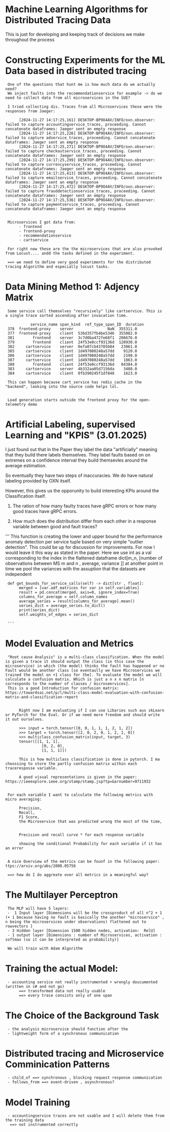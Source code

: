 # Machine Learning Algorithms for Distributed Tracing Data

This is just for developing and keeping track of decisions we make throughout the process

# Constructing Experiments for the ML Data based in distributed tracing

     One of the questions that hunt me is how much data do we actually need?
     We inject faults into the recommendationservice for example -> do we need to collect data from all microservices in the SUE?

     I tried collecting dis. Traces from all Microservices these were the responses from Jaeger:

          [2024-11-27 14:17:25,161] DESKTOP-BP9O4AV/INFO/oxn.observer: failed to capture accountingservice_traces, proceeding. Cannot concatenate dataframes: Jaeger sent an empty response
          [2024-11-27 14:17:25,226] DESKTOP-BP9O4AV/INFO/oxn.observer: failed to capture adservice_traces, proceeding. Cannot concatenate dataframes: Jaeger sent an empty response
          [2024-11-27 14:17:25,271] DESKTOP-BP9O4AV/INFO/oxn.observer: failed to capture checkoutservice_traces, proceeding. Cannot concatenate dataframes: Jaeger sent an empty response
          [2024-11-27 14:17:25,299] DESKTOP-BP9O4AV/INFO/oxn.observer: failed to capture currencyservice_traces, proceeding. Cannot concatenate dataframes: Jaeger sent an empty response
          [2024-11-27 14:17:25,413] DESKTOP-BP9O4AV/INFO/oxn.observer: failed to capture emailservice_traces, proceeding. Cannot concatenate dataframes: Jaeger sent an empty response
          [2024-11-27 14:17:25,472] DESKTOP-BP9O4AV/INFO/oxn.observer: failed to capture frauddetectionservice_traces, proceeding. Cannot concatenate dataframes: Jaeger sent an empty response
          [2024-11-27 14:17:25,536] DESKTOP-BP9O4AV/INFO/oxn.observer: failed to capture paymentservice_traces, proceeding. Cannot concatenate dataframes: Jaeger sent an empty response

     
     Microservices I got data from:
          - frontend
          - frontend-proxy
          - recommendationservice
          - cartservice
     
     For right now these are the the microservices that are also provoked from Locust.... andd the tasks defined in the experiment.

     ==> we need to define very good experiments for the distributed tracing Algorithm and especially locust tasks.

# Data Mining Method 1: Adjency Matrix

     Some service call themselves "recursively" like cartservice. This is a single trace sorted ascending after invacation time.

               service_name span_kind  ref_type_span_ID  duration
     378  frontend-proxy    server               NaN  355311.0
     377  frontend-proxy    client  536d357fb4be5346  355082.0
     381        frontend    server  3c7d0ba472fe68f1  206676.0
     379        frontend    client  24f53e0ccf93136d  120930.0
     382     cartservice    server  0efa07cb43785b04   23861.0
     385     cartservice    client  1d497080248a57dd    9120.0
     386     cartservice    client  1d497080248a57dd    2198.0
     387     cartservice    client  1d497080248a57dd    1863.0
     380        frontend    client  24f53e0ccf93136d   84384.0
     383     cartservice    server  4b332aa05d7156da    3488.0
     384     cartservice    client  0fb390245f1df848    1623.0

     This can happen because cart_service has redis_cache in the "backend", looking into the source code helps lol.


     Load generation starts outside the frontend proxy for the open-telemetry demo


# Artificial Labeling, supervised Learning and "KPIS" (3.01.2025)

I just found out that in the Paper they label the data "artificially" meaning that they build there labels themselves. They label faults based on on extremes on a confidence interval they build themsevles around the average estimation.

So eventually they have two steps of inaccuracies. We do have natural labeling provided by OXN itself.

However, this gives us the opporunity to build interesting KPIs around the Classification itself. 

1. The ration of how many faulty traces have gRPC errors or how many good traces have gRPC errors.

2. How much does the distribution differ from each other in a response variable between good and fault traces?

'''
     This function is creating the lower and upper bound for the performance anomaly detection per service tuple
     based on very simple "outlier detection". This could be up for discussion for improvements. For now I would leave it this way as stated in the paper.
     Here we use int as a val corresponding to the index in the flattened dataframe
     dict[m_n, [number of observations between MS m and n , average, variance ]]
     at another point in time we pool the variances with the assuption that the datasets are independent
 
     def get_bounds_for_service_calls(self) -> dict[str , float]:
          merged = [var.adf_matrices for var in self.variables]
          result = pd.concat(merged, axis=0, ignore_index=True)
          columns_for_average = self.column_names
          average_series = result[columns_for_average].mean()
          series_dict = average_series.to_dict()
          print(series_dict)
          self.weights_of_edges = series_dict

     '''


# Model Evaluation and Metrics

     "Root cause Analysis" is a multi-class classification. When the model is given a trace it should output the class (in this case the microservice) in which (the model) thinks the fault has happened or no Fault would be another class [so eventaully we have Microservices we trained the model on +1 class for the]. To evaluate the model we will calculate a confusion matrix. Which is just a n x n matrix [n corresponds to the number of classes / microseervices].
     This is a good Introduction for confusion matrix: https://towardsai.net/p/l/multi-class-model-evaluation-with-confusion-matrix-and-classification-report


          Right now I am evaluating if I can use Libaries such aus skLearn or PyTorch for the Eval. Or if we need more freedom and should write it out ourselves. 

          >>> input = torch.tensor([0, 0, 1, 1, 1, 2, 1, 2])
          >>> target = torch.tensor([2, 0, 2, 0, 1, 2, 1, 0])
          >>> multiclass_confusion_matrix(input, target, 3)
          tensor([[1, 1, 1],
                    [0, 2, 0],
                    [1, 1, 1]])
     
          This is how multiclass classification is done in pytorch. I ma choossing to store the partly confusion matrix within each traceresposse variable. 

          A good visual representations is given in the paper: https://ieeexplore.ieee.org/stamp/stamp.jsp?tp=&arnumber=9711932


     For each variable I want to calculate the following metrics with micro averaging:

          Precision,
          Recall,
          F1 Score,
          the Microservice that was predicted wrong the most of the time,


          Precision and recall curve * for each response variable

          showing the conditional Probability for each variable if it has an error


     A nice Overview of the metrics can be founf in the following paper: ttps://arxiv.org/abs/2008.05756

     ==> how do I do aggreate over all metrics in a meaningful way?

# The Multilayer Perceptron

     The MLP will have 5 layers:
     -  1 Input layer [Dimensions will be the crossproduct of all n^2 + 1 (+ 1 because having no fault is basically the another "microservice" , n being the microservices under observations) flattened out to rowvectors ]
     - 3 Hidden layer [Dimension 1500 hidden nodes, activation:  RelU]
     - 1 output layer [Dimensions : number of Microservices, activation : softmax (so it can be interpreted as probability)]

     We will train with Adam Algorithm


# Training the actual Model:

     - accounting service not really instrumented + wrongly doucumented (written in c# and not go)
          ==> transformed data not really usable
          ==> every trace consists only of one span


# The Choice of the Background Task

     - the analysis microservice should function after the 
     - lightweight form of a synchronous communication

# Distributed tracing and Microservice Comminication Patterns
     - child_of ==> synchronous , blocking request response communication
     - follows_from ==> event-driven , asynchronous?

# Model Training

     - accountingservice traces are not usable and I will delete them from the training data
      ==> not instrumented correctly


     
     







     




          


